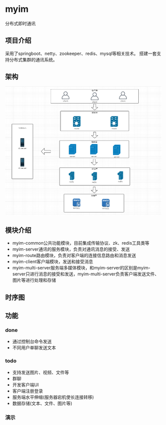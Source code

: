 # myim
分布式即时通讯

## 项目介绍

采用了springboot、netty、zookeeper、redis、mysql等相关技术。
搭建一套支持分布式集群的通讯系统。

## 架构
![](doc/architect.png)

## 模块介绍
* myim-common公共功能模块，目前集成传输协议、zk、redis工具类等
* myim-server通讯的服务模块，负责对通讯消息的接受、发送
* myim-route路由模块，负责对客户端的连接信息路由和消息发送
* myim-client客户端模块，发送和接受消息
* myim-multi-server服务端多媒体模块，和myim-server的区别是myim-server只进行消息的接受和发送，myim-multi-server负责客户端发送文件、图片等进行处理和存储

## 时序图

## 功能

### done
* 通过控制台命令发送
* 不同用户单聊发送文本
 

### todo
* 支持发送图片、视频、文件等
* 群聊
* 开发客户端UI
* 客户端注册登录
* 服务端水平伸缩(服务器宕机使长连接转移)
* 数据存储(文本、文件、图片等)

### 演示